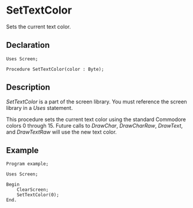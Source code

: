 # SetTextColor

Sets the current text color.

## Declaration

    Uses Screen;

    Procedure SetTextColor(color : Byte);

## Description

*SetTextColor* is a part of the screen library.  You must reference the screen library in a *Uses* statement.

This procedure sets the current text color using the standard Commodore colors 0 through 15. Future calls to
*DrawChar*, *DrawCharRaw*, *DrawText*, and *DrawTextRaw* will use the new text color.

## Example ##

```
Program example;

Uses Screen;

Begin
    ClearScreen;
    SetTextColor(0);
End.
```
